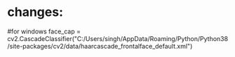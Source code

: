 # changes:
#for windows
face_cap = cv2.CascadeClassifier("C:/Users/singh/AppData/Roaming/Python/Python38/site-packages/cv2/data/haarcascade_frontalface_default.xml")